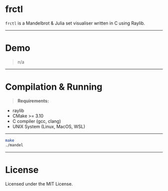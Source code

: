 # frctl

`frctl` is a Mandelbrot & Julia set visualiser written in C using Raylib.

---

# Demo

> n/a

---

# Compilation & Running

> **Requirements:**
- raylib
- CMake >= 3.10
- C compiler (gcc, clang)
- UNIX System (Linux, MacOS, WSL)

---

```sh
make
./mandel
```

---

# License

Licensed under the MIT License.
